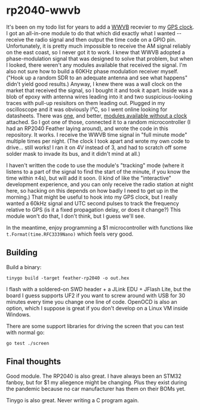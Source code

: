 # rp2040-wwvb

It's been on my todo list for years to add a
[WWVB](https://www.nist.gov/pml/time-and-frequency-division/time-distribution/radio-station-wwvb)
recevier to my [GPS clock](https://github.com/jrockway/beaglebone-gps-clock). I got an all-in-one
module to do that which did exactly what I wanted -- receive the radio signal and then output the
time code on a GPIO pin. Unfortunately, it is pretty much impossible to receive the AM signal
reliably on the east coast, so I never got it to work. I knew that WWVB adopted a phase-modulation
signal that was designed to solve that problem, but when I looked, there weren't any modules
available that received the signal. I'm also not sure how to build a 60KHz phase modulation receiver
myself. ("Hook up a random SDR to an adequate antenna and see what happens" didn't yield good
results.) Anyway, I knew there was a wall clock on the market that received the signal, so I bought
it and took it apart. Inside was a blob of epoxy with antenna wires leading into it and two
suspicious-looking traces with pull-up resisitors on them leading out. Plugged in my oscilloscope
and it was obviously I²C, so I went online looking for datasheets. There was
[one](http://www.leapsecond.com/pages/es100/ES100DataSheetver0p97.pdf), and better,
[modules available without a clock](https://www.universal-solder.ca/product/everset-es100-mod-wwvb-bpsk-phase-modulation-receiver-module/)
attached. So I got one of those, connected it to a random microcontroller (I had an RP2040 Feather
laying around), and wrote the code in this repository. It works. I receive the WWVB time signal in
"full minute mode" multiple times per night. (The clock I took apart and wrote my own code to
drive... still works! I ran it on 4V instead of 3, and had to scratch off some solder mask to invade
its bus, and it didn't mind at all.)

I haven't written the code to use the module's "tracking" mode (where it listens to a part of the
signal to find the start of the minute, if you know the time within ±4s), but will add it soon. (I
kind of like the "interactive" development experience, and you can only receive the radio station at
night here, so hacking on this depends on how badly I need to get up in the morning.) That might be
useful to hook into my GPS clock, but I really wanted a 60kHz signal and UTC second pulses to track
the frequency relative to GPS (is it a fixed propagation delay, or does it change?) This module
won't do that, I don't think, but I guess we'll see.

In the meantime, enjoy programming a $1 microcontroller with functions like
`t.Format(time.RFC3339Nano)` which feels very good.

## Building

Build a binary:

    tinygo build -target feather-rp2040 -o out.hex

I flash with a soldered-on SWD header + a JLink EDU + JFlash Lite, but the board I guess supports
UF2 if you want to screw around with USB for 30 minutes every time you change one line of code.
OpenOCD is also an option, which I suppose is great if you don't develop on a Linux VM inside
Windows.

There are some support libraries for driving the screen that you can test with normal go:

    go test ./screen

## Final thoughts

Good module. The RP2040 is also great. I have always been an STM32 fanboy, but for $1 my aliegence
might be changing. Plus they exist during the pandemic because no car manufacturer has them on their
BOMs yet.

Tinygo is also great. Never writing a C program again.

